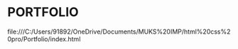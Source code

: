 # PORTFOLIO
file:///C:/Users/91892/OneDrive/Documents/MUKS%20IMP/html%20css%20pro/Portfolio/index.html
